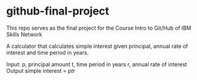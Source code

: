 # github-final-project
This repo serves as the final project for the Course Intro to Git/Hub of IBM Skills Network

A calculator that calculates simple interest given principal, annual rate of interest and time period in years.

Input:
   p, principal amount
   t, time period in years
   r, annual rate of interest
Output
   simple interest = p*t*r
